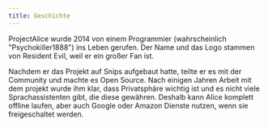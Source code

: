```yaml
---
title: Geschichte
---
```


ProjectAlice wurde 2014 von einem Programmier (wahrscheinlich "Psychokiller1888") ins Leben gerufen. Der Name und das Logo stammen von Resident Evil, weil er ein großer Fan ist.

Nachdem er das Projekt auf Snips aufgebaut hatte, teilte er es mit der Community und machte es Open Source. Nach einigen Jahren Arbeit mit dem projekt wurde ihm klar, dass Privatsphäre wichtig ist und es nicht viele Sprachassistenten gibt, die diese gewähren. Deshalb kann Alice komplett offline laufen, aber auch Google oder Amazon Dienste nutzen, wenn sie freigeschaltet werden.